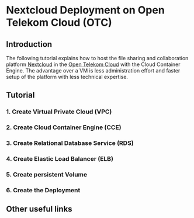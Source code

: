 # Nextcloud Deployment on Open Telekom Cloud (OTC)

## Introduction

The following tutorial explains how to host the file sharing and collaboration platform [Nextcloud](https://nextcloud.com/) in the [Open Telekom Cloud](https://open-telekom-cloud.com/de) with the Cloud Container Engine. The advantage over a VM is less administration effort and faster setup of the platform with less technical expertise.

## Tutorial

### 1. Create Virtual Private Cloud (VPC)

### 2. Create Cloud Container Engine (CCE)

### 3. Create Relational Database Service (RDS)

### 4. Create Elastic Load Balancer (ELB)

### 5. Create persistent Volume

### 6. Create the Deployment

## Other useful links
